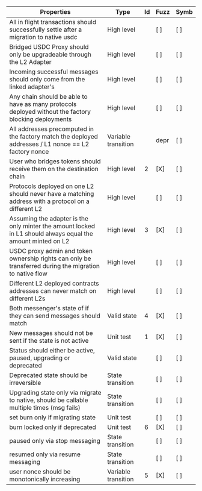 | Properties                                                                                                  | Type                | Id  | Fuzz | Symb |
| ----------------------------------------------------------------------------------------------------------- | ------------------- | --- | ---- | ---- |
| All in flight transactions should successfully settle after a migration to native usdc                      | High level          |     | [ ]  | [ ]  |
| Bridged USDC Proxy should only be upgradeable through the L2 Adapter                                        | High level          |     | [ ]  | [ ]  |
| Incoming successful messages should only come from the linked adapter's                                     | High level          |     | [ ]  | [ ]  |
| Any chain should be able to have as many protocols deployed without the factory blocking deployments        | High level          |     | [ ]  | [ ]  |
| All addresses precomputed in the factory match the deployed addresses / L1 nonce == L2 factory nonce        | Variable transition |     | depr | [ ]  |
| User who bridges tokens should receive them on the destination chain                                        | High level          | 2   | [X]  | [ ]  |
| Protocols deployed on one L2 should never have a matching address with a protocol on a different L2         | High level          |     | [ ]  | [ ]  |
| Assuming the adapter is the only minter the amount locked in L1 should always equal the amount minted on L2 | High level          | 3   | [X]  | [ ]  |
| USDC proxy admin and token ownership rights can only be transferred during the migration to native flow     | High level          |     | [ ]  | [ ]  |
| Different L2 deployed contracts addresses can never match on different L2s                                  | High level          |     | [ ]  | [ ]  |
| Both messenger's state of if they can send messages should match                                            | Valid state         | 4   | [X]  | [ ]  |
| New messages should not be sent if the state is not active                                                  | Unit test           | 1   | [X]  | [ ]  |
| Status should either be active, paused, upgrading or deprecated                                             | Valid state         |     | [ ]  | [ ]  |
| Deprecated state should be irreversible                                                                     | State transition    |     | [ ]  | [ ]  |
| Upgrading state only via migrate to native, should be callable multiple times (msg fails)                   | State transition    |     | [ ]  | [ ]  |
| set burn only if migrating state                                                                            | Unit test           |     | [ ]  | [ ]  |
| burn locked only if deprecated                                                                              | Unit test           | 6   | [X]  | [ ]  |
| paused only via stop messaging                                                                              | State transition    |     | [ ]  | [ ]  |
| resumed only via resume messaging                                                                           | State transition    |     | [ ]  | [ ]  |
| user nonce should be monotonically increasing                                                               | Variable transition | 5   | [X]  | [ ]  |